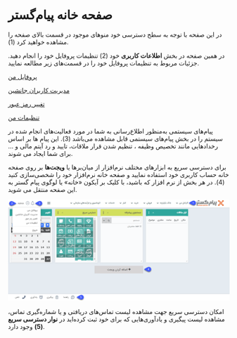 # صفحه خانه پیام‌گستر

در این صفحه با توجه به سطح دسترسی خود منوهای موجود در قسمت بالای صفحه را مشاهده خواهید کرد (1).

در همین صفحه در بخش **اطلاعات کاربری** خود (2) تنظیمات پروفایل خود را انجام دهید. جزئیات مربوط به تنظیمات پروفایل خود را در قسمت‌های زیر مطالعه نمایید.

[پروفایل من]( https://github.com/1stco/PayamGostarDocs/blob/master/help2.5.4/home/my-profile/my-profile.md)

[مدیریت کاربران جانشین]( https://github.com/1stco/PayamGostarDocs/blob/master/help2.5.4/home/Substitute-users/Substitute-users.md)

[تغییر رمز عبور]( https://github.com/1stco/PayamGostarDocs/blob/master/help2.5.4/home/edit-password/edit-password.md)

[تنظیمات من]( https://github.com/1stco/PayamGostarDocs/blob/master/help2.5.4/home/my-setting/my-setting.md)

پیام‌های سیستمی به‌منظور اطلاع‌رسانی به شما در مورد فعالیت‌های انجام شده در سیستم را در بخش پیام‌های سیستمی قابل مشاهده می‌باشد (3). این پیام ها بر اساس رخدادهایی مانند تخصیص وظیفه ، تنظیم شدن قرار ملاقات، تایید و رد آیتم مالی و ... برای شما ایجاد می شوند. 

برای دسترسی سریع به ابزارهای مختلف نرم‌افزار از میان‌برها یا **ویجت‌ها** بر روی صفحه خانه حساب کاربری خود استفاده نمایید و صفحه خانه نرم‌افزار خود را شخصی‌سازی کنید (4).
در هر بخش از نرم افزار که باشید، با کلیک بر آیکون «خانه» یا لوگوی پیام گستر به این صفحه منتقل می شوید.

![](Homepage.png)

امکان دسترسی سریع جهت مشاهده لیست تماس‌های دریافتی و یا شماره‌گیری تماس، مشاهده لیست پیگیری و یادآوری‌هایی که برای خود ثبت کرده‌اید در **نوار دسترسی سریع (5)** وجود دارد.
